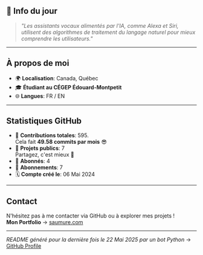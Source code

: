 

## 💭 Info du jour
> *"Les assistants vocaux alimentés par l'IA, comme Alexa et Siri, utilisent des algorithmes de traitement du langage naturel pour mieux comprendre les utilisateurs."*

---

## À propos de moi
- 🌍 **Localisation**: Canada, Québec
- 🎓 **Étudiant au CÉGEP Édouard-Montpetit**
- 🌐 **Langues**: FR / EN

---

## Statistiques GitHub
- 🧮 **Contributions totales**: 595.  
  Cela fait **49.58 commits par mois** 😎
- 📂 **Projets publics**: 7  
  Partagez, c'est mieux 🤝
- 👥 **Abonnés**: 4
- 👀 **Abonnements**: 7
- 🗓️ **Compte créé le**: 06 Mai 2024

---

## Contact
N'hésitez pas à me contacter via GitHub ou à explorer mes projets !  
**Mon Portfolio** -> [saumure.com](https://saumure.com)

---

*README généré pour la dernière fois le 22 Mai 2025 par un bot Python* -> [GitHub Profile](https://github.com/HenriSaumure/HenriSaumure)
